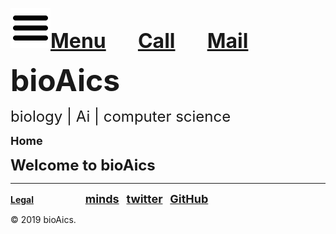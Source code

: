 <head>
<link rel="apple-touch-icon" sizes="180x180" href="/apple-touch-icon.png">
<link rel="icon" type="image/png" sizes="32x32" href="/favicon-32x32.png">
<link rel="icon" type="image/png" sizes="16x16" href="/favicon-16x16.png">
<link rel="manifest" href="/site.webmanifest">
</head>

<img src="/bioAics-menu-icon.svg" ><strong><font size="6"><a href="https://bioaics.github.io/menu">Menu</a></font></strong>&nbsp;&nbsp;&nbsp;&nbsp;&nbsp;&nbsp;&nbsp;&nbsp;&nbsp;&nbsp;&nbsp;&nbsp;
<strong><font size="6"><a href="tel:+31685842325">Call</a></font></strong>&nbsp;&nbsp;&nbsp;&nbsp;&nbsp;&nbsp;&nbsp;&nbsp;&nbsp;&nbsp;&nbsp;&nbsp;
<strong><font size="6"><a href="mailto:bioaics.x@gmail.com">Mail</a></font></strong>

<p><strong><font size="7">bioAics</font></strong><p>
<p><font size="5">biology | Ai | computer science</font></p>
<p><strong><font size="4">Home</font></strong></P>
<p><strong><font size="5">Welcome to bioAics</font></strong></P>
<hr>
<p><strong><a href="https://bioaics.github.io/legal">Legal</a></strong>&nbsp;&nbsp;&nbsp;&nbsp;&nbsp;&nbsp;&nbsp;&nbsp;&nbsp;&nbsp;&nbsp;&nbsp;&nbsp;&nbsp;&nbsp;&nbsp;&nbsp;&nbsp;&nbsp;&nbsp;&nbsp;<strong><font size="4"><a href="https://www.minds.com/bioaics" target="_blank">minds</a></font></strong>&nbsp;&nbsp;&nbsp;<strong><font size="4"><a href="https://twitter.com/bioAics" target="_blank">twitter</a></font></strong>&nbsp;&nbsp;&nbsp;<strong><font size="4"><a href="https://github.com/bioaics" target="_blank">GitHub</a></font></strong></P>
© 2019 bioAics.
